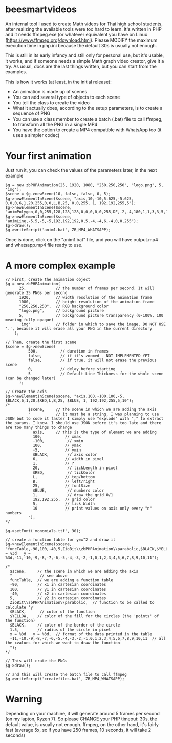 # beesmartvideos
An internal tool I used to create Math videos for Thai high school students, after realizing the available tools were too hard to learn.
It's written in PHP and it needs ffmpeg.exe (or whatever equivalent you have on Linux (https://www.ffmpeg.org/download.html).
Please MODIFY the maximum execution time in php.ini because the default 30s is usually not enough.

This is still in its early infancy and still only for personal use, but it's usable, it works, and if someone needs a simple Math graph video creator, give it a try.
As usual, docs are the last things written, but you can start from the examples.

This is how it works (at least, in the initial release):

- An animation is made up of scenes
- You can add several type of objects to each scene
- You tell the class to create the video
- What it actually does, according to the setup parameters, is to create a sequence of PNG
- You can use a class member to create a batch (.bat) file to call ffmpeg, to transform all the PNG in a single MP4
- You have the option to create a MP4 compatible with WhatsApp too (it uses a simpler codec)

# Your first animation
Just run it, you can check the values of the parameters later, in the next example
```
$g = new zbPHPAnimation(25, 1920, 1080, "250,250,250", "logo.png", 5, 'img');
$scene = $g->newScene(10, false, false, 0, 5);
$g->newElementInScene($scene, "axis,10,-10,5.625,-5.625, 0,0,0,6,1,20,255,0,0,L,B,25, 0,0,255, 1, 192,192,255,5");
$g->newElementInScene($scene, "animPolygon,0,0,255,128,128,128,0,0,0,0,0,255,DF,-2,-4,180,1,1,3,3,5,1");
$g->newElementInScene($scene, "animLine,-5,5,-5,-5,192,192,192,0,5,-4,-4,6,-4,0,0,255");
$g->draw();
$g->writeScript('anim1.bat', ZB_MP4_WHATSAPP);
```
Once is done, click on the "anim1.bat" file, and you will have output.mp4 and whatsapp.mp4 file ready to use.

# A more complex example
```
// First, create the animation object
$g = new zbPHPAnimation(
      25,             // the number of frames per second. It will generate 25 PNGs per second 
      1920,           // width resolution of the animation frame
      1080,           // height resolution of the animation frame
      "250,250,250",  // RGB background color
      "logo.png",     // background picture
      5,              // background picture transparency (0-100%, 100 meaning fully opaque)
      'img'           // folder in which to save the image. DO NOT USE '.', because it will erase all your PNG in the current directory
    );

// Then, create the first scene
$scene = $g->newScene(
          500,          // duration in frames
          false,        // if it's zoomed - NOT IMPLEMENTED YET
          false,        // if true, it will not erase the previous scene
          0,            // delay before starting
          5             // Default Line Thickness for the whole scene (can be changed later)
      );

// Create the axis
$g->newElementInScene($scene, "axis,100,-100,100,-5, $BLACK,6,1,20,$RED,L,B,25, $BLUE, 1, 192,192,255,5,10");
/*
          $scene,     // the scene in which we are adding the axis
          "           // it must be a string. I was planning to use JSON but to code it faster I simply use "explode" with "," to extract the params. I know. I should use JSON before it's too late and there are too many things to change
            axis,     // this is the type of element we are adding
            100,          // xmax
            -100,          // xmin
            100,          // ymax
            -5,           // ymin
            $BLACK,        // axis color
            6,            // width in pixel
            1,            // ?
            20,            // tickLength in pixel
            $RED,          // tickColor
            L,            // top/bottom
            B,            // left/right
            25,           // fontSize
            $BLUE,         // numbers color
            1,             // draw the grid 0/1
            192,192,255,  // grid color
            5,            // tick Width
            10            // print values on axis only every "n" numbers
          ");
*/

$g->setFont('monomials.ttf', 30);

// create a function table for y=x^2 and draw it 
$g->newElementInScene($scene, "funcTable,-90,100,-40,5,ZioBit\\zbPHPAnimation\\parabolic,$BLACK,$YELLOW,$BLACK,1.5,x = %3d   y = %3d,-11,-10,-9,-8,-7,-6,-5,-4,-3,-2,-1,0,1,2,3,4,5,6,7,8,9,10,11");

/*
  $scene,     // the scene in which we are adding the axis
  "            // see above
  funcTable,  // we are adding a function table
  -90,        // x1 in cartesian coordinates        
  100,        // y1 in cartesian coordinates
  -40,        // x2 in cartesian coordinates
  5,          // y2 in cartesian coordinates
  ZioBit\\zbPHPAnimation\\parabolic,  // function to be called to calculate 'y'
  $BLACK,      // color of the function
  $YELLOW,    // color of the fill for the circles (the 'points' of the function)
  $BLACK,     // color of the border of the circle
  1.5,        // radius of the circle in pixel
  x = %3d   y = %3d,  // format of the data printed in the table
  -11,-10,-9,-8,-7,-6,-5,-4,-3,-2,-1,0,1,2,3,4,5,6,7,8,9,10,11  // all the xvalues for which we want to draw the function
  ");
*/

// This will crate the PNGs
$g->draw();

// and this will create the batch file to call ffmpeg
$g->writeScript('createfiles.bat', ZB_MP4_WHATSAPP);
```

# Warning
Depending on your machine, it will generate around 5 frames per second (on my lapton, Ryzen 7).
So please CHANGE your PHP timeout: 30s, the default value, is usually not enough.
ffmpeg, on the other hand, it's fairly fast (average 5x, so if you have 250 frames, 10 seconds, it will take 2 seconds)
